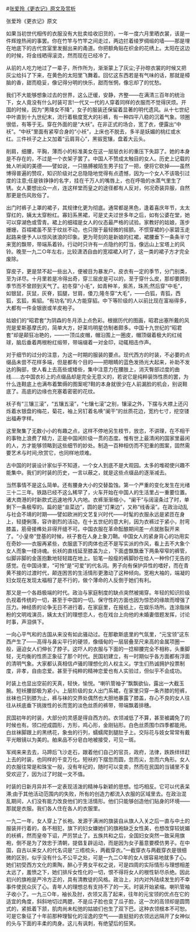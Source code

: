 #[张爱玲《更衣记》原文及赏析](https://www.vrrw.net/wx/6566.html)

张爱玲《更衣记》原文

如果当初世代相传的衣服没有大批卖给收旧货的，一年一度六月里晒衣裳，该是一件辉煌热闹的事罢。你在竹竿与竹竿之间走过，两边拦着绫罗绸缎的墙——那是埋在地底下的古代宫室里发掘出来的甬道。你把额角贴在织金的花绣上。太阳在这边的时候，将金线晒得滚烫，然而现在已经冷了。

从前的人吃力地过了一辈子，所作所为，渐渐蒙上了灰尘;子孙晾衣裳的时候又把灰尘给抖了下来，在黄色的太阳里飞舞着。回忆这东西若是有气味的话，那就是樟脑的香，甜而稳妥，像记得分明的快乐，甜而怅惘，像忘却了的忧愁。

我们不大能够想象过去的世界，这么迂缓，安静，齐整——在满清三百年的统治下，女人竟没有什么时装可言!一代又一代的人穿着同样的衣服而不觉得厌烦。开国的时候，因为“男降女不降”，女子的服装还保留着显著的明代遗风。从十七世纪中叶直到十九世纪末，流行着极度宽大的衫裤，有一种四平八稳的沉着气象。领圈很低，有等于无。穿在外面的是“大袄”。在非正式的场合，宽了衣，便露出“中袄”。“中袄”里面有紧窄合身的“小袄”，上床也不脱去，多半是妖媚的桃红或水红。三件袄子之上又加着“云肩背心”，黑锻宽镶，盘着大云头。



削肩，细腰，平胸，薄而小的标准美女在这一层层衣衫的重压下失踪了。她的本身是不存在的，不过是一个衣架子罢了。中国人不赞成太触目的女人。历史上记载的耸人听闻的美德——譬如说，一只胳膊被陌生男子拉了一把，便将它砍掉——虽然博得普遍的赞叹，知识阶级对之总隐隐地觉得有点遗憾，因为一个女人不该吸引过度的注意;任是铁铮铮的名字，挂在千万人的嘴唇上，也在呼吸的水蒸气里生了锈。女人要想出众一点，连这样堂而皇之的途径都有人反对，何况奇装异服，自然那更是伤风败俗了。

出门时裤子上罩的裙子，其规律化更为彻底。通常都是黑色，逢着喜庆年节，太太穿红的，姨太太穿粉红。寡妇系黑裙，可是丈夫过世多年之后，如有公婆在堂，她可以穿湖色或雪青。裙上的细褶是女人的仪态最严格的试验。家教好的姑娘，莲步姗姗，百褶裙虽不至于纹丝不动，也只限于最轻微的摇颤。不惯穿裙的小家碧玉走起路来便予人以惊风骇浪的印象。更为苛刻的是新娘的红裙，裙腰垂下一条条半寸来宽的飘带，带端系着铃。行动时只许有一点隐约的叮当，像远山上宝塔上的风铃。晚至一九二○年左右，比较潇洒自由的宽褶裙入时了，这一类的裙子方才完全废除。

穿皮子，更是禁不起一些出入，便被目为暴发户。皮衣有一定的季节，分门别类，至为详尽。十月里若是冷得出奇，穿三层皮是可以的，至于穿什么皮，那却要顾到季节而不曾顾到天气了。初冬穿“小毛”，如青种羊，紫羔，珠羔;然后穿“中毛”，如银鼠，灰鼠，灰脊，狐腿，甘肩，倭刀;隆冬穿“大毛”，——白狐，青狐，西狐，玄狐，紫貂。“有功名”的人方能穿貂。中下等阶级的人以前比现在富裕得多，大都有一件金银嵌或羊皮袍子。

姑娘们的“昭君套”为阴森的冬月添上点色彩。根据历代的图画，昭君出塞所戴的风兜是爱斯基摩氏的，简单大方，好莱坞明星仿制者颇多。中国十九世纪的“昭君套”却是颠狂冶艳的，——一顶瓜皮帽，帽沿围上一圈皮，帽顶缀着极大的红绒球，脑后垂着两根粉红缎带，带端缀着一对金印，动辄相击作声。

对于细节的过分的注意，为这一时期的服装的要点。现代西方的时装，不必要的点缀品未尝不花样多端，但是都有个目的——把眼睛的蓝色发扬光大起来，补助不发达的胸部，使人看上去高些或矮些，集中注意力在腰肢上，消灭臀部过度的曲线……古中国衣衫上的点缀品却是完全无意义的，若说它是纯粹装饰性质的罢，为什么连鞋底上也满布着繁缛的图案呢?鞋的本身就很少在人前漏脸的机会，别说鞋底了。高底的边缘也充塞着密密的花纹。

袄子有“三镶三滚”，“五镶五滚”，“七镶七滚”之别，镶滚之外，下摆与大襟上还闪烁着水银盘的梅花，菊花，袖上另钉着名唤“阑干”的丝质花边，宽约七寸，挖空镂出福寿字样。

这里聚集了无数小小的有趣之点，这样不停地另生枝节，放恣，不讲理，在不相干的事物上浪费了精力，正是中国闲阶级一贯的态度。惟有世上最清闲的国家里最闲的人，方才能够领略到这些细节的妙处。制造一百种相仿而不犯重的图案，固然需要艺术与时间;欣赏它，也同样地烦难。

古中国的时装设计家似乎不知道，一个女人到底不是大观园。太多的堆砌使兴趣不能集中。我们的时装的历史，一言以蔽之，就是这些点缀品的逐渐减去。

当然事情不是这么简单。还有腰身大小的交替盈蚀。第一个严重的变化发生在光绪三十二三年。铁路已经不这么稀罕了，火车开始在中国人的生活里占一重要位置。诸大商港的时新款式迅速地传入内地。衣裤渐渐缩小，“阑干”与阔滚条过了时，单剩下一条极窄的。扁的是“韭菜边”，圆的是“灯果边”，又称“线香滚”。在政治动乱与社会不靖的时期——譬如欧洲的文艺复兴时代——时髦的衣服永远是紧匝在身上，轻捷俐落，容许剧烈的活动，在十五世纪的意大利，因为衣裤过于紧小，肘弯膝盖，筋骨接榫处非得开缝不可。中国衣服在革命酝酿期间差一点就胀裂开来了。“小皇帝”登基的时候，袄子套在人身上象刀鞘。中国女人的紧身背心的功用实在奇妙——衣服再紧些，衣服底下的肉体也还不是写实派的作风，看上去不大象个女人而象一缕诗魂。长袄的直线延至膝盖为止，下面虚飘飘垂下两条窄窄的裤管，似脚非脚的金莲抱歉地轻轻踏在地上。铅笔一般瘦的裤脚妙在给人一种伶仃无告的感觉。在中国诗里，“可怜”是“可爱”的代名词。男子向有保护异性的嗜好，而在青黄不接的过渡时代，颠连困苦的生活情形更激动了这种倾向。宽袍大袖的，端凝的妇女现在发现太福相了是不行的，做个薄命的人反倒于她们有利。

那又是一个各趋极端的时代。政治与家庭制度的缺点突然被揭穿。年轻的知识阶级仇视着传统的一切，甚至于中国的一切。保守性的方面也因为惊恐的缘故而增强了压力。神经质的论争无日不进行着，在家庭里，在报纸上，在娱乐场所。连涂脂抹粉的文明戏演员，姨太太们的理想恋人，也在戏台上向他的未婚妻借题发挥，讨论时事，声泪俱下。

一向心平气和的古国从来没有如此骚动过。在那歇斯底里的气氛里，“元宝领”这东西产生了——高得与鼻尖平行的硬领，像缅甸的一层层叠至尺来高的金属项圈一般，逼迫女人们伸长了脖子。这吓人的衣服与下面的一捻柳腰完全不相称，头重脚轻，无均衡的性质正象征了那个时代。民国初建立，有一时期似乎各方面都有浮面的清明气象。大家都认真相信卢骚的理想化的人权主义。学生们热诚拥护投票制度，非孝，自由恋爱。甚至于纯粹的精神恋爱也有人实验过，但似乎不会成功。

时装上也显出空前的天真，轻快，愉悦。“喇叭管袖子”飘飘欲仙，露出一大截玉腕。短袄腰部极为紧小。上层阶级的女人出门系裙，在家里只穿一条齐膝的短裤，丝袜也只到膝为止，裤与袜的交界处偶然也大胆地暴露了膝盖，存心不良的女人往往从袄底垂下挑拨性的长而宽的淡色丝质的裤带，带端飘着排穗。

民国初年的时装，大部分的灵感是得自西方的。衣领减低了不算，甚至被蠲免了的时候也有。领口挖成圆形，方形，鸡心形，金刚钻形。白色丝质围巾四季都能用。白丝袜脚跟上的黑绣花，象虫的行列，蠕蠕爬到腿肚子上。交际花与妓女常常有戴平光眼镜以为美的。舶来品不分皂白地被接受，可见一斑。

军阀来来去去，马蹄后飞沙走石，跟着他们自己的官员，政府，法律，跌跌绊绊赶上去的时装，也同样的千变万化。短袄的下摆忽而圆，忽而尖，忽而六角形。女人的衣服往常是和珠宝一般，没有年纪的，随时可以变卖，然而在民国的当铺里不复受欢迎了，因为过了时就一文不值。

时装的日新月异并不一定表现活泼的精神与新颖的思想。恰巧相反。它可以代表呆滞;由于其他活动范围内的失败，所有的创造力都流入衣服的区域里去。在政治混乱期间，人们没有能力改良他们的生活情形。他们只能够创造他们贴身的环境——那就是衣服。我们各人住在各人的衣服里。

一九二一年，女人穿上了长袍。发源于满洲的旗装自从旗人入关之后一直与中土的服装并行着的，各不相犯，旗下的妇女嫌她们的旗袍缺乏女性美，也想改穿较妩媚的袄裤，然而皇帝下诏，严厉禁止了。五族共和之后，全国妇女突然一致采用旗袍，倒不是为了效忠于清朝，提倡复辟运动，而是因为女子蓄意要模仿男子。在中国，自古以来女人的代名词是“三绺梳头，两截穿衣。”一截穿衣与两截穿衣是很细微的区别，似乎没有什么不公平之处，可是一九二○年的女人很容易地就多了心。她们初受西方文化的熏陶，醉心于男女平权之说，可是四周的实际情形与理想相差太远了，羞愤之下，她们排斥女性化的一切，恨不得将女人的根性斩尽杀绝。因此初兴的旗袍是严冷方正的，具有清教徒的风格。政治上，对内对外陆续发生的不幸事件使民众灰了心。青年人的理想总有支持不了的一天。时装开始紧缩。喇叭管袖子收小了。一九三○年，袖长及肘，衣领又高了起来，往年的元宝领的优点在它的适宜的角度，斜斜地切过两腮，不是瓜子脸也变了瓜子脸，这一次的高领却是圆筒式的，紧抵着下颔，肌肉尚未松弛的姑娘们也生了双下巴。这种衣领根本不可恕。可是它象征了十年前那种理智化的淫逸的空气——直挺挺的衣领远远隔开了女神似的头与下面的丰柔的肉身。这儿有讽刺，有绝望后的狂笑。

